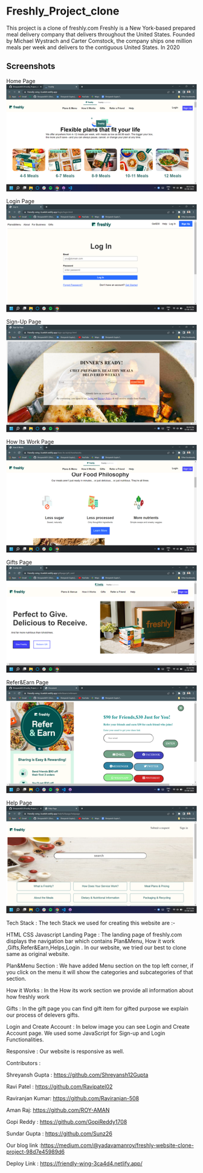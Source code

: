 # Freshly_Project_clone

This project is a clone of freshly.com Freshly is a New York-based prepared meal delivery company that delivers throughout the United States. Founded by Michael Wystrach and Carter Comstock, the company ships one million meals per week and delivers to the contiguous United States. In 2020
 ## Screenshots
 
Home Page 
![App Screenshot](./ReadFile/Screenshot%20(650).png)

Login Page
![App Screenshot](./ReadFile/Screenshot%20(648).png)

Sign-Up Page
![App Screenshot](./ReadFile/Screenshot%20(649).png)

How Its Work Page
![App Screenshot](./ReadFile/Screenshot%20(646).png)

Gifts Page
![App Screenshot](./ReadFile/Screenshot%20(647).png)

Refer&Earn Page
![App Screenshot](./ReadFile/Screenshot%20(651).png)

Help Page
![App Screenshot](./ReadFile/Screenshot%20(652).png)


Tech Stack :
The tech Stack we used for creating this website are :-

HTML
CSS
Javascript
Landing Page :
The landing page of freshly.com  displays the navigation bar which contains Plan&Menu, How it work ,Gifts,Refer&Earn,Helps,Login . In our website, we tried our best to clone same as original website.

Plan&Menu Section :
We have added Menu section on the top left corner, if you click on the menu it will show the categories and subcategories of that section.

How it Works :
In the How its work section we provide all information about how freshly work

Gifts :
In the gift page you can find gift item for gifted purpose we explain our process of delevers gifts.

Login and Create Account :
In below image you can see Login and Create Account page. We used some JavaScript for Sign-up and Login Functionalities.

Responsive :
Our website is responsive as well.

Contributors :

Shreyansh Gupta : https://github.com/Shreyansh12Gupta

Ravi Patel : https://github.com/Ravipatel02

Raviranjan Kumar: https://github.com/Raviranjan-508

Aman Raj: https://github.com/ROY-AMAN

Gopi Reddy : https://github.com/GopiReddy1708

Sundar Gupta : https://github.com/Sunz26 

Our blog link :https://medium.com/@yadavamanroy/freshly-website-clone-project-98d7e45989d6


Deploy Link :
https://friendly-wing-3ca4d4.netlify.app/
